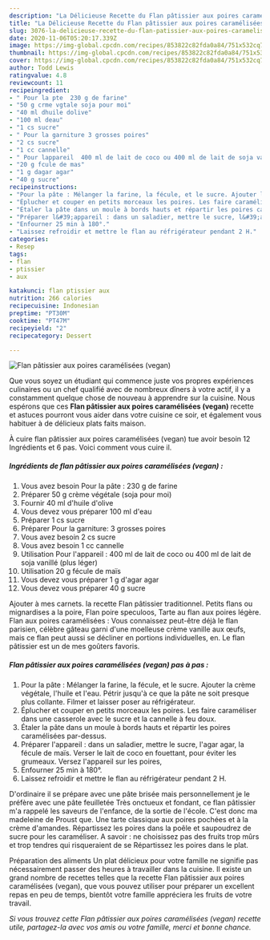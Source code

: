 ```yaml
---
description: "La Délicieuse Recette du ​Flan pâtissier aux poires caramélisées (vegan)"
title: "La Délicieuse Recette du ​Flan pâtissier aux poires caramélisées (vegan)"
slug: 3076-la-delicieuse-recette-du-flan-patissier-aux-poires-caramelisees-vegan
date: 2020-11-06T05:20:17.339Z
image: https://img-global.cpcdn.com/recipes/853822c82fda0a84/751x532cq70/flan-patissier-aux-poires-caramelisees-vegan-photo-principale-de-la-recette.jpg
thumbnail: https://img-global.cpcdn.com/recipes/853822c82fda0a84/751x532cq70/flan-patissier-aux-poires-caramelisees-vegan-photo-principale-de-la-recette.jpg
cover: https://img-global.cpcdn.com/recipes/853822c82fda0a84/751x532cq70/flan-patissier-aux-poires-caramelisees-vegan-photo-principale-de-la-recette.jpg
author: Todd Lewis
ratingvalue: 4.8
reviewcount: 11
recipeingredient:
- " Pour la pte  230 g de farine"
- "50 g crme vgtale soja pour moi"
- "40 ml dhuile dolive"
- "100 ml deau"
- "1 cs sucre"
- " Pour la garniture 3 grosses poires"
- "2 cs sucre"
- "1 cc cannelle"
- " Pour lappareil  400 ml de lait de coco ou 400 ml de lait de soja vanill plus lger"
- "20 g fcule de mas"
- "1 g dagar agar"
- "40 g sucre"
recipeinstructions:
- "Pour la pâte : Mélanger la farine, la fécule, et le sucre. Ajouter la crème végétale, l&#39;huile et l&#39;eau. Pétrir jusqu&#39;à ce que la pâte ne soit presque plus collante. Filmer et laisser poser au réfrigérateur."
- "Éplucher et couper en petits morceaux les poires. Les faire caraméliser dans une casserole avec le sucre et la cannelle à feu doux."
- "Étaler la pâte dans un moule à bords hauts et répartir les poires caramélisées par-dessus."
- "​Préparer l&#39;appareil : dans un saladier, mettre le sucre, l&#39;agar agar, la fécule de maïs. Verser le lait de coco en fouettant, pour éviter les grumeaux. Versez l&#39;appareil sur les poires,"
- "Enfourner 25 min à 180°."
- "Laissez refroidir et mettre le flan au réfrigérateur pendant 2 H."
categories:
- Resep
tags:
- flan
- ptissier
- aux

katakunci: flan ptissier aux 
nutrition: 266 calories
recipecuisine: Indonesian
preptime: "PT30M"
cooktime: "PT47M"
recipeyield: "2"
recipecategory: Dessert

---
```



![​Flan pâtissier aux poires caramélisées (vegan)](https://img-global.cpcdn.com/recipes/853822c82fda0a84/751x532cq70/flan-patissier-aux-poires-caramelisees-vegan-photo-principale-de-la-recette.jpg)

Que vous soyez un étudiant qui commence juste vos propres expériences culinaires ou un chef qualifié avec de nombreux dîners à votre actif, il y a constamment quelque chose de nouveau à apprendre sur la cuisine. Nous espérons que ces <strong> ​Flan pâtissier aux poires caramélisées (vegan) </strong> recette et astuces pourront vous aider dans votre cuisine ce soir, et également vous habituer à de délicieux plats faits maison.

<!--inarticleads1-->

À cuire ​flan pâtissier aux poires caramélisées (vegan) tue avoir besoin 12 Ingrédients et 6 pas. Voici comment vous cuire il.

##### Ingrédients de ​flan pâtissier aux poires caramélisées (vegan) :

1. Vous avez besoin  Pour la pâte : 230 g de farine
1. Préparer 50 g crème végétale (soja pour moi)
1. Fournir 40 ml d&#39;huile d&#39;olive
1. Vous devez vous préparer 100 ml d&#39;eau
1. Préparer 1 cs sucre
1. Préparer  Pour la garniture: 3 grosses poires
1. Vous avez besoin 2 cs sucre
1. Vous avez besoin 1 cc cannelle
1. Utilisation  Pour l&#39;appareil : ​400 ml de lait de coco ou 400 ml de lait de soja vanillé (plus léger)
1. Utilisation 20 g fécule de maïs
1. Vous devez vous préparer 1 g d&#39;agar agar
1. Vous devez vous préparer 40 g sucre


Ajouter à mes carnets. la recette Flan pâtissier traditionnel. Petits flans ou mignardises a la poire, Flan poire speculoos, Tarte au flan aux poires légère. Flan aux poires caramélisées : Vous connaissez peut-être déjà le flan parisien, célèbre gâteau garni d&#39;une moelleuse crème vanille aux œufs, mais ce flan peut aussi se décliner en portions individuelles, en. Le flan pâtissier est un de mes goûters favoris. 

<!--inarticleads2-->

##### ​Flan pâtissier aux poires caramélisées (vegan) pas à pas :

1. Pour la pâte : Mélanger la farine, la fécule, et le sucre. Ajouter la crème végétale, l&#39;huile et l&#39;eau. Pétrir jusqu&#39;à ce que la pâte ne soit presque plus collante. Filmer et laisser poser au réfrigérateur.
1. Éplucher et couper en petits morceaux les poires. Les faire caraméliser dans une casserole avec le sucre et la cannelle à feu doux.
1. Étaler la pâte dans un moule à bords hauts et répartir les poires caramélisées par-dessus.
1. ​Préparer l&#39;appareil : dans un saladier, mettre le sucre, l&#39;agar agar, la fécule de maïs. Verser le lait de coco en fouettant, pour éviter les grumeaux. Versez l&#39;appareil sur les poires,
1. Enfourner 25 min à 180°.
1. Laissez refroidir et mettre le flan au réfrigérateur pendant 2 H.


D&#39;ordinaire il se prépare avec une pâte brisée mais personnellement je le préfère avec une pâte feuilletée Très onctueux et fondant, ce flan pâtissier m&#39;a rappelé les saveurs de l&#39;enfance, de la sortie de l&#39;école. C&#39;est donc ma madeleine de Proust que. Une tarte classique aux poires pochées et à la crème d&#39;amandes. Répartissez les poires dans la poêle et saupoudrez de sucre pour les caraméliser. A savoir : ne choisissez pas des fruits trop mûrs et trop tendres qui risqueraient de se Répartissez les poires dans le plat. 

<!--inarticleads1-->

<p>
Préparation des aliments Un plat délicieux pour votre famille ne signifie pas nécessairement passer des heures à travailler dans la cuisine. Il existe un grand nombre de recettes telles que la recette ​Flan pâtissier aux poires caramélisées (vegan), que vous pouvez utiliser pour préparer un excellent repas en peu de temps, bientôt votre famille appréciera les fruits de votre travail.
</p>

<p>
<i>Si vous trouvez cette ​Flan pâtissier aux poires caramélisées (vegan) recette utile, partagez-la avec vos amis ou votre famille, merci et bonne chance.</i>
</p>
